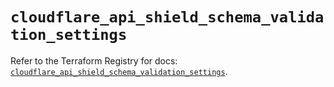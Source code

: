 # `cloudflare_api_shield_schema_validation_settings`

Refer to the Terraform Registry for docs: [`cloudflare_api_shield_schema_validation_settings`](https://registry.terraform.io/providers/cloudflare/cloudflare/4.35.0/docs/resources/api_shield_schema_validation_settings).
